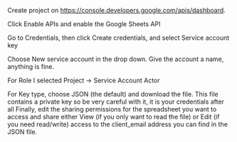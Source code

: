 Create project on https://console.developers.google.com/apis/dashboard.

Click Enable APIs and enable the Google Sheets API

Go to Credentials, then click Create credentials, and select Service account key

Choose New service account in the drop down. Give the account a name, anything is fine.

For Role I selected Project -> Service Account Actor

For Key type, choose JSON (the default) and download the file. This file contains a private key so be very careful with it, it is your credentials after all
Finally, edit the sharing permissions for the spreadsheet you want to access and share either View (if you only want to read the file) or Edit (if you need read/write) access to the client_email address you can find in the JSON file.
